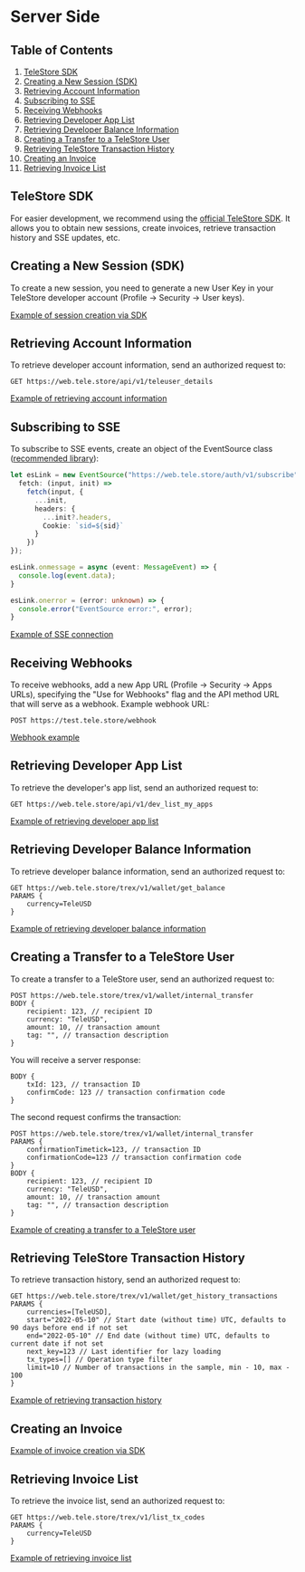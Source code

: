 # Server Side

## Table of Contents
1. [TeleStore SDK](#telestore-sdk)
2. [Creating a New Session (SDK)](#creating-a-new-session-sdk)
3. [Retrieving Account Information](#retrieving-account-information)
4. [Subscribing to SSE](#subscribing-to-sse)
5. [Receiving Webhooks](#receiving-webhooks)
6. [Retrieving Developer App List](#retrieving-developer-app-list)
7. [Retrieving Developer Balance Information](#retrieving-developer-balance-information)
8. [Creating a Transfer to a TeleStore User](#creating-a-transfer-to-a-telestore-user)
9. [Retrieving TeleStore Transaction History](#retrieving-telestore-transaction-history)
10. [Creating an Invoice](#creating-an-invoice)
11. [Retrieving Invoice List](#retrieving-invoice-list)

## TeleStore SDK

For easier development, we recommend using the [official TeleStore SDK](https://github.com/telestore-rep/SDK). It allows you to obtain new sessions, create invoices, retrieve transaction history and SSE updates, etc.

## Creating a New Session (SDK)

To create a new session, you need to generate a new User Key in your TeleStore developer account (Profile -> Security -> User keys).

[Example of session creation via SDK](../src/app/api/sdk_connect/route.ts#L7)

## Retrieving Account Information

To retrieve developer account information, send an authorized request to:

```
GET https://web.tele.store/api/v1/teleuser_details
```

[Example of retrieving account information](../src/app/api/teleuser_detailts/route.ts#L8)

## Subscribing to SSE

To subscribe to SSE events, create an object of the EventSource class ([recommended library](https://www.npmjs.com/package/eventsource)):

```ts
let esLink = new EventSource("https://web.tele.store/auth/v1/subscribe", {
  fetch: (input, init) =>
    fetch(input, {
      ...init,
      headers: {
        ...init?.headers,
        Cookie: `sid=${sid}`
      }
    })
});

esLink.onmessage = async (event: MessageEvent) => {
  console.log(event.data);
}

esLink.onerror = (error: unknown) => {
  console.error("EventSource error:", error);
}
```

[Example of SSE connection](../src/app/api/connect_sse/route.ts#L17)

## Receiving Webhooks

To receive webhooks, add a new App URL (Profile -> Security -> Apps URLs), specifying the "Use for Webhooks" flag and the API method URL that will serve as a webhook. Example webhook URL:

```
POST https://test.tele.store/webhook
```

[Webhook example](../src/app/webhook/route.ts#L10)

## Retrieving Developer App List

To retrieve the developer's app list, send an authorized request to:

```
GET https://web.tele.store/api/v1/dev_list_my_apps
```

[Example of retrieving developer app list](../src/app/api/dev_list_apps/route.ts#L8)

## Retrieving Developer Balance Information

To retrieve developer balance information, send an authorized request to:

```
GET https://web.tele.store/trex/v1/wallet/get_balance
PARAMS {
    currency=TeleUSD
}
```

[Example of retrieving developer balance information](../src/app/api/balance_info/route.ts#L8)

## Creating a Transfer to a TeleStore User

To create a transfer to a TeleStore user, send an authorized request to:

```
POST https://web.tele.store/trex/v1/wallet/internal_transfer
BODY {
    recipient: 123, // recipient ID
    currency: "TeleUSD",
    amount: 10, // transaction amount
    tag: "", // transaction description
}
```

You will receive a server response:

```
BODY {
    txId: 123, // transaction ID
    confirmCode: 123 // transaction confirmation code
}
```

The second request confirms the transaction:

```
POST https://web.tele.store/trex/v1/wallet/internal_transfer
PARAMS {
    confirmationTimetick=123, // transaction ID
    confirmationCode=123 // transaction confirmation code
}
BODY {
    recipient: 123, // recipient ID
    currency: "TeleUSD",
    amount: 10, // transaction amount
    tag: "", // transaction description
}
```

[Example of creating a transfer to a TeleStore user](../src/app/server/page.tsx#L204)

## Retrieving TeleStore Transaction History

To retrieve transaction history, send an authorized request to:

```
GET https://web.tele.store/trex/v1/wallet/get_history_transactions
PARAMS {
    currencies=[TeleUSD],
    start="2022-05-10" // Start date (without time) UTC, defaults to 90 days before end if not set
    end="2022-05-10" // End date (without time) UTC, defaults to current date if not set
    next_key=123 // Last identifier for lazy loading
    tx_types=[] // Operation type filter
    limit=10 // Number of transactions in the sample, min - 10, max - 100
}
```

[Example of retrieving transaction history](../src/app/api/get_transactions/route.ts#L9)

## Creating an Invoice

[Example of invoice creation via SDK](../src/app/server/page.tsx#L175)

## Retrieving Invoice List

To retrieve the invoice list, send an authorized request to:

```
GET https://web.tele.store/trex/v1/list_tx_codes
PARAMS {
    currency=TeleUSD
}
```

[Example of retrieving invoice list](../src/app/api/get_invoices/route.ts#L8)
